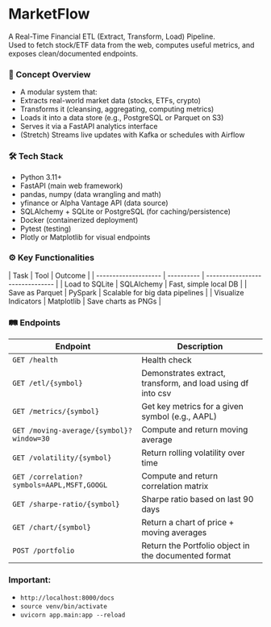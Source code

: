 # MarketFlow
A Real-Time Financial ETL (Extract, Transform, Load) Pipeline.<br>
Used to fetch stock/ETF data from the web, computes useful metrics, and exposes clean/documented endpoints.

<h3>🧠 Concept Overview</h3>

* A modular system that:
* Extracts real-world market data (stocks, ETFs, crypto)
* Transforms it (cleansing, aggregating, computing metrics)
* Loads it into a data store (e.g., PostgreSQL or Parquet on S3)
* Serves it via a FastAPI analytics interface
* (Stretch) Streams live updates with Kafka or schedules with Airflow

<h3>🛠️ Tech Stack</h3>

* Python 3.11+<br>
* FastAPI (main web framework)<br>
* pandas, numpy (data wrangling and math)<br>
* yfinance or Alpha Vantage API (data source)<br>
* SQLAlchemy + SQLite or PostgreSQL (for caching/persistence)<br>
* Docker (containerized deployment)<br>
* Pytest (testing)<br>
* Plotly or Matplotlib for visual endpoints<br>

<h3>⚙️ Key Functionalities</h3>
| Task                 | Tool       | Outcome                         |
| -------------------- | ---------- | ------------------------------- |
| Load to SQLite       | SQLAlchemy | Fast, simple local DB           |
| Save as Parquet      | PySpark    | Scalable for big data pipelines |
| Visualize Indicators | Matplotlib | Save charts as PNGs             |


<h3>🛤️ Endpoints</h3>

| Endpoint                                   | Description                                                  |
| ------------------------------------------ | ----------------------------------------------------         |
| `GET /health`                              | Health check                                                 |
| `GET /etl/{symbol}`                        | Demonstrates extract, transform, and load using df into csv  |
| `GET /metrics/{symbol}`                    | Get key metrics for a given symbol (e.g., AAPL)              |
| `GET /moving-average/{symbol}?window=30`   | Compute and return moving average                            |
| `GET /volatility/{symbol}`                 | Return rolling volatility over time                          |
| `GET /correlation?symbols=AAPL,MSFT,GOOGL` | Compute and return correlation matrix                        |
| `GET /sharpe-ratio/{symbol}`               | Sharpe ratio based on last 90 days                           |
| `GET /chart/{symbol}`                      | Return a chart of price + moving averages                    |
| `POST /portfolio`                          | Return the Portfolio object in the documented format         |

<h3>Important:</h3>

* `http://localhost:8000/docs`
* `source venv/bin/activate`
* `uvicorn app.main:app --reload`
